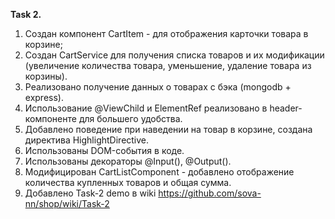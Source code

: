**Task 2.**
1. Создан компонент CartItem - для отображения карточки товара в корзине;
2. Создан CartService для получения списка товаров и их модификации (увеличение количества товара, уменьшение, удаление товара из корзины).
3. Реализовано получение данных о товарах с бэка (mongodb + express).
4. Использование @ViewChild и ElementRef реализовано в header-компоненте для большего удобства.
5. Добавлено поведение при наведении на товар в корзине, создана директива HighlightDirective.
6. Использованы DOM-события в коде.
7. Использованы декораторы @Input(), @Output().
8. Модифицирован CartListComponent - добавлено отображение количества купленных товаров и общая сумма.
9. Добавлено Task-2 demo в wiki https://github.com/sova-nn/shop/wiki/Task-2
